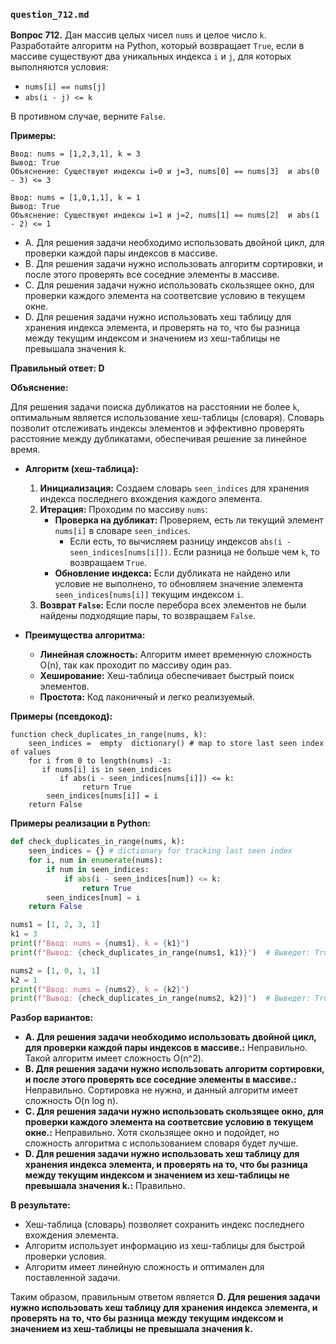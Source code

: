 ### `question_712.md`

**Вопрос 712.** Дан массив целых чисел `nums` и целое число `k`. Разработайте алгоритм на Python, который возвращает `True`, если в массиве существуют два уникальных индекса `i` и `j`, для которых выполняются условия:

-   `nums[i] == nums[j]`
-   `abs(i - j) <= k`

В противном случае, верните `False`.

**Примеры:**

```
Ввод: nums = [1,2,3,1], k = 3
Вывод: True
Объяснение: Существуют индексы i=0 и j=3, nums[0] == nums[3]  и abs(0 - 3) <= 3

Ввод: nums = [1,0,1,1], k = 1
Вывод: True
Объяснение: Существуют индексы i=1 и j=2, nums[1] == nums[2]  и abs(1 - 2) <= 1
```
-  A.  Для решения задачи необходимо использовать  двойной цикл, для проверки каждой пары индексов  в массиве.
- B.  Для решения задачи нужно использовать алгоритм сортировки, и после этого проверять все соседние элементы в массиве.
-   C. Для решения задачи нужно использовать  скользящее окно,  для проверки  каждого элемента  на соответсвие условию в  текущем окне.
- D.  Для решения задачи нужно использовать хеш таблицу для  хранения  индекса элемента, и  проверять  на то,  что бы  разница между  текущим индексом и значением  из хеш-таблицы не превышала  значения k.

**Правильный ответ: D**

**Объяснение:**

Для решения задачи поиска дубликатов на расстоянии не более `k`, оптимальным является использование хеш-таблицы (словаря).  Словарь позволит отслеживать индексы элементов и  эффективно проверять  расстояние между дубликатами, обеспечивая  решение за линейное время.

*   **Алгоритм (хеш-таблица):**
    1.  **Инициализация:** Создаем словарь `seen_indices` для хранения  индекса последнего  вхождения каждого элемента.
    2.  **Итерация:**  Проходим по массиву `nums`:
        *   **Проверка на дубликат:**  Проверяем, есть ли текущий элемент `nums[i]`  в словаре `seen_indices`.
             * Если есть, то вычисляем разницу индексов  `abs(i - seen_indices[nums[i]])`.  Если  разница  не больше чем `k`, то  возвращаем `True`.
        * **Обновление индекса:** Если дубликата не найдено или условие не выполнено,  то  обновляем  значение элемента  `seen_indices[nums[i]]`  текущим  индексом `i`.
    3.  **Возврат `False`:**  Если после перебора всех элементов не были найдены подходящие пары, то возвращаем `False`.

*  **Преимущества алгоритма:**
    *   **Линейная сложность:**  Алгоритм имеет временную сложность O(n), так как проходит по массиву  один раз.
    *   **Хеширование:** Хеш-таблица обеспечивает быстрый поиск элементов.
    *   **Простота:**  Код  лаконичный и легко реализуемый.

**Примеры (псевдокод):**
```
function check_duplicates_in_range(nums, k):
    seen_indices =  empty  dictionary() # map to store last seen index of values
    for i from 0 to length(nums) -1:
       if nums[i] is in seen_indices
           if abs(i - seen_indices[nums[i]]) <= k:
                return True
        seen_indices[nums[i]] = i
    return False
```
**Примеры реализации в Python:**

```python
def check_duplicates_in_range(nums, k):
    seen_indices = {} # dictionary for tracking last seen index
    for i, num in enumerate(nums):
        if num in seen_indices:
            if abs(i - seen_indices[num]) <= k:
                return True
        seen_indices[num] = i
    return False

nums1 = [1, 2, 3, 1]
k1 = 3
print(f"Ввод: nums = {nums1}, k = {k1}")
print(f"Вывод: {check_duplicates_in_range(nums1, k1)}")  # Выведет: True

nums2 = [1, 0, 1, 1]
k2 = 1
print(f"Ввод: nums = {nums2}, k = {k2}")
print(f"Вывод: {check_duplicates_in_range(nums2, k2)}")  # Выведет: True
```
**Разбор вариантов:**
*   **A. Для решения задачи необходимо использовать  двойной цикл, для проверки каждой пары индексов  в массиве.:** Неправильно.  Такой алгоритм имеет сложность O(n^2).
*   **B. Для решения задачи нужно использовать алгоритм сортировки, и после этого проверять все соседние элементы в массиве.:** Неправильно. Сортировка не  нужна, и данный  алгоритм  имеет сложность O(n log n).
*   **C. Для решения задачи нужно использовать  скользящее окно,  для проверки  каждого элемента  на соответсвие условию в  текущем окне.:** Неправильно. Хотя скользящее окно и подойдет, но сложность алгоритма с использованием словаря будет лучше.
*    **D. Для решения задачи нужно использовать хеш таблицу для  хранения  индекса элемента, и  проверять  на то,  что бы  разница между  текущим индексом и значением  из хеш-таблицы не превышала  значения k.:** Правильно.

**В результате:**
*   Хеш-таблица (словарь) позволяет  сохранить индекс последнего вхождения элемента.
*   Алгоритм  использует информацию из хеш-таблицы  для быстрой  проверки условия.
*   Алгоритм  имеет  линейную сложность и  оптимален для  поставленной задачи.

Таким образом, правильным ответом является **D. Для решения задачи нужно использовать хеш таблицу для хранения индекса элемента, и проверять  на то,  что бы  разница между  текущим индексом и значением  из хеш-таблицы не превышала  значения k.**
